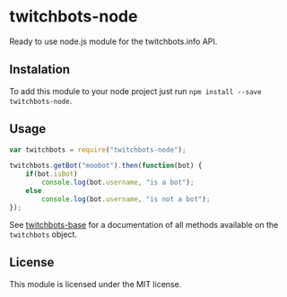 # twitchbots-node
Ready to use node.js module for the twitchbots.info API.

## Instalation
To add this module to your node project just run `npm install --save twitchbots-node`.

## Usage
```js
var twitchbots = require("twitchbots-node");

twitchbots.getBot("moobot").then(function(bot) {
    if(bot.isBot)
        console.log(bot.username, "is a bot");
    else
        console.log(bot.username, "is not a bot");
});
```

See [twitchbots-base](https://www.npmjs.com/package/twitchbots-base) for a
documentation of all methods available on the `twitchbots` object.

## License
This module is licensed under the MIT license.
